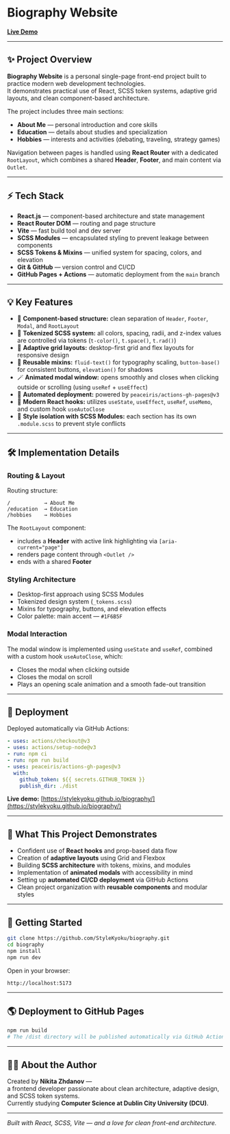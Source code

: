 # Biography Website

[**Live Demo**](https://stylekyoku.github.io/biography/)

---

## ✨ Project Overview

**Biography Website** is a personal single-page front-end project built to practice modern web development technologies.  
It demonstrates practical use of React, SCSS token systems, adaptive grid layouts, and clean component-based architecture.

The project includes three main sections:
- **About Me** — personal introduction and core skills  
- **Education** — details about studies and specialization  
- **Hobbies** — interests and activities (debating, traveling, strategy games)

Navigation between pages is handled using **React Router** with a dedicated `RootLayout`, which combines a shared **Header**, **Footer**, and main content via `Outlet`.

---

## ⚡ Tech Stack

- **React.js** — component-based architecture and state management  
- **React Router DOM** — routing and page structure  
- **Vite** — fast build tool and dev server  
- **SCSS Modules** — encapsulated styling to prevent leakage between components  
- **SCSS Tokens & Mixins** — unified system for spacing, colors, and elevation  
- **Git & GitHub** — version control and CI/CD  
- **GitHub Pages + Actions** — automatic deployment from the `main` branch  

---

## 💡 Key Features

- 🧩 **Component-based structure:** clean separation of `Header`, `Footer`, `Modal`, and `RootLayout`  
- 🎨 **Tokenized SCSS system:** all colors, spacing, radii, and z-index values are controlled via tokens (`t-color()`, `t.space()`, `t.rad()`)  
- 🧱 **Adaptive grid layouts:** desktop-first grid and flex layouts for responsive design  
- 🔄 **Reusable mixins:** `fluid-text()` for typography scaling, `button-base()` for consistent buttons, `elevation()` for shadows  
- 🪄 **Animated modal window:** opens smoothly and closes when clicking outside or scrolling (using `useRef` + `useEffect`)  
- 🚀 **Automated deployment:** powered by `peaceiris/actions-gh-pages@v3`  
- 🧠 **Modern React hooks:** utilizes `useState`, `useEffect`, `useRef`, `useMemo`, and custom hook `useAutoClose`  
- 🧩 **Style isolation with SCSS Modules:** each section has its own `.module.scss` to prevent style conflicts  

---

## 🛠️ Implementation Details

### Routing & Layout

Routing structure:
```
/           → About Me  
/education  → Education  
/hobbies    → Hobbies
```

The `RootLayout` component:
- includes a **Header** with active link highlighting via `[aria-current="page"]`  
- renders page content through `<Outlet />`  
- ends with a shared **Footer**

### Styling Architecture

- Desktop-first approach using SCSS Modules  
- Tokenized design system (`_tokens.scss`)  
- Mixins for typography, buttons, and elevation effects  
- Color palette: main accent — `#1F6B5F`

### Modal Interaction

The modal window is implemented using `useState` and `useRef`, combined with a custom hook `useAutoClose`, which:
- Closes the modal when clicking outside  
- Closes the modal on scroll  
- Plays an opening scale animation and a smooth fade-out transition  

---

## 💾 Deployment

Deployed automatically via GitHub Actions:

```yaml
- uses: actions/checkout@v3
- uses: actions/setup-node@v3
- run: npm ci
- run: npm run build
- uses: peaceiris/actions-gh-pages@v3
  with:
    github_token: ${{ secrets.GITHUB_TOKEN }}
    publish_dir: ./dist
```

**Live demo:** [https://stylekyoku.github.io/biography/](https://stylekyoku.github.io/biography/)

---

## 🧠 What This Project Demonstrates

- Confident use of **React hooks** and prop-based data flow  
- Creation of **adaptive layouts** using Grid and Flexbox  
- Building **SCSS architecture** with tokens, mixins, and modules  
- Implementation of **animated modals** with accessibility in mind  
- Setting up **automated CI/CD deployment** via GitHub Actions  
- Clean project organization with **reusable components** and modular styles  

---

## 🧩 Getting Started

```bash
git clone https://github.com/StyleKyoku/biography.git
cd biography
npm install
npm run dev
```

Open in your browser:
```
http://localhost:5173
```

---

## 🌎 Deployment to GitHub Pages

```bash
npm run build
# The /dist directory will be published automatically via GitHub Actions
```

---

## 👨‍💻 About the Author

Created by **Nikita Zhdanov** —  
a frontend developer passionate about clean architecture, adaptive design, and SCSS token systems.  
Currently studying **Computer Science at Dublin City University (DCU)**.

---

*Built with React, SCSS, Vite — and a love for clean front-end architecture.*
